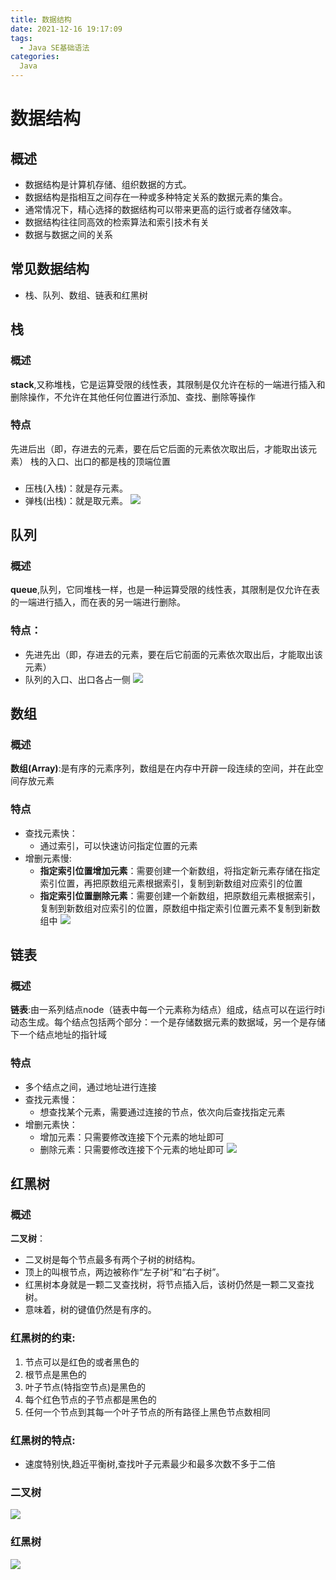 ```yaml
---
title: 数据结构
date: 2021-12-16 19:17:09
tags:
  - Java SE基础语法
categories:
  Java
---
```

# 数据结构

## 概述
  - 数据结构是计算机存储、组织数据的方式。
  - 数据结构是指相互之间存在一种或多种特定关系的数据元素的集合。
  - 通常情况下，精心选择的数据结构可以带来更高的运行或者存储效率。
  - 数据结构往往同高效的检索算法和索引技术有关
  - 数据与数据之间的关系
  
## 常见数据结构
  - 栈、队列、数组、链表和红黑树

## 栈

### 概述
  **stack**,又称堆栈，它是运算受限的线性表，其限制是仅允许在标的一端进行插入和删除操作，不允许在其他任何位置进行添加、查找、删除等操作

### 特点
  先进后出（即，存进去的元素，要在后它后面的元素依次取出后，才能取出该元素）
  栈的入口、出口的都是栈的顶端位置
### 
- 压栈(入栈)：就是存元素。
- 弹栈(出栈)：就是取元素。
 ![](栈.png)
 
## 队列

### 概述
**queue**,队列，它同堆栈一样，也是一种运算受限的线性表，其限制是仅允许在表的一端进行插入，而在表的另一端进行删除。

### 特点：

* 先进先出（即，存进去的元素，要在后它前面的元素依次取出后，才能取出该元素）
* 队列的入口、出口各占一侧
 ![](队列.png)

## 数组

### 概述
**数组(Array)**:是有序的元素序列，数组是在内存中开辟一段连续的空间，并在此空间存放元素

### 特点
- 查找元素快：
    - 通过索引，可以快速访问指定位置的元素
- 增删元素慢:
    - **指定索引位置增加元素**：需要创建一个新数组，将指定新元素存储在指定索引位置，再把原数组元素根据索引，复制到新数组对应索引的位置
    - **指定索引位置删除元素**：需要创建一个新数组，把原数组元素根据索引，复制到新数组对应索引的位置，原数组中指定索引位置元素不复制到新数组中
    ![](数组.png)

## 链表

### 概述
**链表**:由一系列结点node（链表中每一个元素称为结点）组成，结点可以在运行时i动态生成。每个结点包括两个部分：一个是存储数据元素的数据域，另一个是存储下一个结点地址的指针域

### 特点
- 多个结点之间，通过地址进行连接
- 查找元素慢：
    - 想查找某个元素，需要通过连接的节点，依次向后查找指定元素
- 增删元素快：
    - 增加元素：只需要修改连接下个元素的地址即可
    - 删除元素：只需要修改连接下个元素的地址即可
  ![](链表.png)

## 红黑树
 
### 概述

**二叉树**：
- 二叉树是每个节点最多有两个子树的树结构。
- 顶上的叫根节点，两边被称作“左子树”和“右子树”。
- 红黑树本身就是一颗二叉查找树，将节点插入后，该树仍然是一颗二叉查找树。
- 意味着，树的键值仍然是有序的。

### 红黑树的约束:
  1. 节点可以是红色的或者黑色的
  2. 根节点是黑色的
  3. 叶子节点(特指空节点)是黑色的
  4. 每个红色节点的子节点都是黑色的
  5. 任何一个节点到其每一个叶子节点的所有路径上黑色节点数相同
  
### 红黑树的特点:
  - 速度特别快,趋近平衡树,查找叶子元素最少和最多次数不多于二倍

### 二叉树
 ![](二叉树.png)

### 红黑树
 ![](红黑树.png)